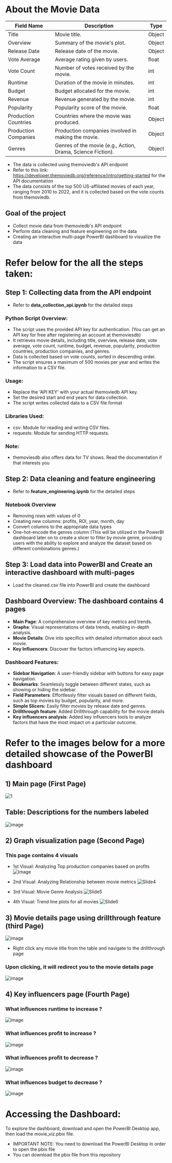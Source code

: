 # About the Movie Data
| Field Name          | Description                                                                                           | Type   |
|---------------------|-------------------------------------------------------------------------------------------------------|--------|
| Title               | Movie title.                                                                                          | Object |
| Overview            | Summary of the movie's plot.                                                                         | Object |
| Release Date        | Release date of the movie.                                                                            | Object |
| Vote Average        | Average rating given by users.                                                                        | float  |
| Vote Count          | Number of votes received by the movie.                                                                | int    |
| Runtime             | Duration of the movie in minutes.                                                                     | int    |
| Budget              | Budget allocated for the movie.                                                                      | int    |
| Revenue             | Revenue generated by the movie.                                                                      | int    |
| Popularity          | Popularity score of the movie.                                                                       | float  |
| Production Countries| Countries where the movie was produced.                                                              | Object |
| Production Companies| Production companies involved in making the movie.                                                   | Object |
| Genres              | Genres of the movie (e.g., Action, Drama, Science Fiction).                                          | Object |
* The data is collected using themoviedb's API endpoint
* Refer to this link: https://developer.themoviedb.org/reference/intro/getting-started for the API documentation
* The data consists of the top 500 US-affiliated movies of each year, ranging from 2010 to 2022, and it is collected based on the vote counts from themoviedb.

## Goal of the project
* Collect movie data from themoviedb's API endpoint 
* Perform data cleaning and feature engineering on the data
* Creating an interactive multi-page PowerBI dashboard to visualize the data
  
# Refer below for the all the steps taken:
## Step 1: Collecting data from the API endpoint 
* Refer to **data_collection_api.ipynb** for the detailed steps
### Python Script Overview: 
* The script uses the provided API key for authentication. (You can get an API key for free after registering an account at themoviesdb)
* It retrieves movie details, including title, overview, release date, vote average, vote count, runtime, budget, revenue, popularity, production countries, production companies, and genres.
* Data is collected based on vote counts, sorted in descending order.
* The script ensures a maximum of 500 movies per year and writes the information to a CSV file.

### Usage:
* Replace the 'API KEY' with your actual themoviedb API key.
* Set the desired start and end years for data collection.
* The script writes collected data to a CSV file format

### Libraries Used:
* csv: Module for reading and writing CSV files.
* requests: Module for sending HTTP requests.

### Note:
* themoviesdb also offers data for TV shows. Read the documentation if that interests you
## Step 2: Data cleaning and feature engineering
* Refer to **feature_engineering.ipynb** for the detailed steps
### Notebook Overview 
* Removing rows with values of 0
* Creating new columns: profits, ROI, year, month, day
* Convert columns to the appropriate data types
* One-hot-encode the genres column (This will be utilized in the PowerBI dashboard later on to create a slicer to filter by movie genre, providing users with the ability to explore and analyze the dataset based on different combinations genres.)

## Step 3: Load data into PowerBI and Create an interactive dashboard with multi-pages
* Load the cleaned.csv file into PowerBI and create the dashboard
  
## Dashboard Overview: The dashboard contains 4 pages
* **Main Page**: A comprehensive overview of key metrics and trends.
* **Graphs**: Visual representations of data trends, enabling in-depth analysis.
* **Movie Details**: Dive into specifics with detailed information about each movie.
* **Key Influencers**: Discover the factors influencing key aspects.

### Dashboard Features:
* **Sidebar Navigation**: A user-friendly sidebar with buttons for easy page navigation.
* **Bookmarks**: Seamlessly toggle between different states, such as showing or hiding the sidebar.
* **Field Parameters**: Effortlessly filter visuals based on different fields, such as top movies by budget, popularity, and more.
* **Simple Slicers:** Easily filter movies by release date and genres.
* **Drillthrough feature**: Added Drillthrough capability for the movie details
* **Key influencers analysis**: Added key influencers tools to analyze factors that have the most impact on a particular outcome.

# Refer to the images below for a more detailed showcase of the PowerBI dashboard

## 1) Main page (First Page)
![1](https://github.com/ongaunjie1/API_DataCollection_and_PowerBI_Visuals/assets/118142884/d9cda05a-21fc-4036-9870-fd0913d3c125)
## Table: Descriptions for the numbers labeled
![image](https://github.com/ongaunjie1/API_DataCollection_and_PowerBI_Visuals/assets/118142884/084bf055-fbbe-4e46-b1a2-6c703f3657d7)


## 2) Graph visualization page (Second Page)
### This page contains 4 visuals
* 1st Visual: Analyzing Top production companies based on profits
![image](https://github.com/ongaunjie1/API_DataCollection_and_PowerBI_Visuals/assets/118142884/32b52a86-5ddb-480f-ba3a-e156dbf104bd)

* 2nd Visual: Analyzing Relationship between movie metrics
![Slide4](https://github.com/ongaunjie1/API_DataCollection_and_PowerBI_Visuals/assets/118142884/bedf5312-a056-4f92-9866-94242653841c)

* 3rd Visual: Movie Genre Analysis
![Slide5](https://github.com/ongaunjie1/API_DataCollection_and_PowerBI_Visuals/assets/118142884/894fde9e-ccec-415b-a7bd-bf6ba945f443)

* 4th Visual: Trend line plots for all movies
![Slide6](https://github.com/ongaunjie1/API_DataCollection_and_PowerBI_Visuals/assets/118142884/fd304c2d-9e3e-4d8f-b0de-849bc92fab76)

## 3) Movie details page using drillthrough feature (third Page)
![image](https://github.com/ongaunjie1/API_DataCollection_and_PowerBI_Visuals/assets/118142884/e1c5d3fc-a486-49f8-af91-63b0f2bddbb2)
* Right click any movie title from the table and navigate to the drillthrough page

### Upon clicking, it will redirect you to the movie details page
![image](https://github.com/ongaunjie1/API_DataCollection_and_PowerBI_Visuals/assets/118142884/3a2b8dc0-fd1b-48f6-a65b-bd32a9a580d1)

## 4) Key influencers page (Fourth Page)

### What influences runtime to increase ?
![image](https://github.com/ongaunjie1/API_DataCollection_and_PowerBI_Visuals/assets/118142884/8c4f0c54-b487-4efa-a00a-d249592db423)

### What influences profit to increase ?
![image](https://github.com/ongaunjie1/API_DataCollection_and_PowerBI_Visuals/assets/118142884/f49db892-b122-424c-b704-89e3c5611aab)

### What influences profit to decrease ?
![image](https://github.com/ongaunjie1/API_DataCollection_and_PowerBI_Visuals/assets/118142884/a3de776e-9f4c-4abf-b552-6ee54db2b598)

### What influences budget to decrease ?
![image](https://github.com/ongaunjie1/API_DataCollection_and_PowerBI_Visuals/assets/118142884/7782a95d-41f6-4b77-ad7c-a553581775dc)

# Accessing the Dashboard:
To explore the dashboard, download and open the PowerBI Desktop app, then load the movie_viz.pbix file.
* IMPORTANT NOTE: You need to download the PowerBI Desktop in order to open the pbix file
* You can download the pbix file from this repository




